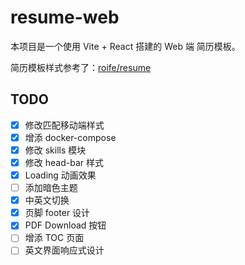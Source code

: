 # resume-web

本项目是一个使用 Vite + React 搭建的 Web 端 简历模板。

简历模板样式参考了：[roife/resume](https://github.com/roife/resume)

## TODO

- [x] 修改匹配移动端样式
- [x] 增添 docker-compose
- [x] 修改 skills 模块
- [x] 修改 head-bar 样式
- [x] Loading 动画效果
- [ ] 添加暗色主题
- [x] 中英文切换
- [x] 页脚 footer 设计
- [x] PDF Download 按钮
- [ ] 增添 TOC 页面
- [ ] 英文界面响应式设计
